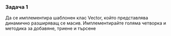 ### Задача 1
Да се имплементира шаблонен клас Vector, който представлява динамично разширяващ се масив.
Имплементирайте голяма четворка и методика за добавяне, триене и търсене
